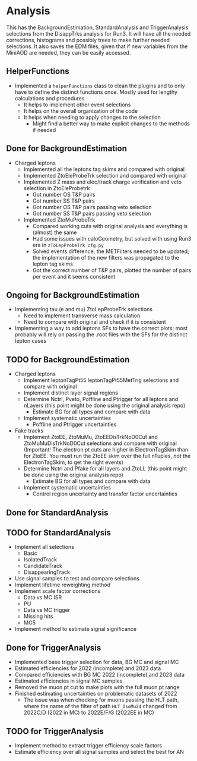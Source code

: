 # Analysis

This has the BackgroundEstimation, StandardAnalysis and TriggerAnalysis selections from the DisappTrks analysis for Run3. It will have all the needed corrections, histograms and possibly trees to make further needed selections. It also saves the EDM files, given that if new variables from the MiniAOD are needed, they can be easily accessed.

## HelperFunctions

- Implemented a `helperFunctions` class to clean the plugins and to only have to define the distinct functions once. Mostly used for lengthy calculations and procedures
   - It helps to implement other event selections
   - It helps on the overall organization of the code
   - It helps when needing to apply changes to the selection
      - Might find a better way to make explicit changes to the methods if needed

## Done for BackgroundEstimation

- Charged leptons
   - Implemented all the leptons tag skims and compared with original
   - Implemented ZtoEleProbeTrk selection and compared with original
   - Implemented Z mass and elec/track charge verification and veto selection in ZtoEleProbetrk
      - Got number OS T&P pairs
      - Got number SS T&P pairs
      - Got number OS T&P pairs passing veto selection
      - Got number SS T&P pairs passing veto selection
   - Implemented ZtoMuProbeTrk
      - Compared working cuts with original analysis and everything is (almost) the same
      - Had some issues with caloGeometry, but solved with using Run3 era in `zToLepProbeTrk_cfg.py`
      - Solved events difference; the METFilters needed to be updated; the implementation of the new filters was propagated to the lepton tag skims
      - Got the correct number of T&P pairs, plotted the number of pairs per event and it seems consistent

## Ongoing for BackgroundEstimation

- Implementing tau (e and mu) ZtoLepProbeTrk selections
   - Need to implement transverse mass calculation
   - Need to compare with original and check if it is consistent
- Implementing a way to add leptons SFs to have the correct plots; most probably will rely on passing the .root files with the SFs for the distinct lepton cases

## TODO for BackgroundEstimation

- Charged leptons
   - Implement leptonTagPt55 leptonTagPt55MetTrig selections and compare with original
   - Implement distinct layer signal regions
   - Determine Nctrl, Pveto, Poffline and Ptrigger for all leptons and nLayers (this point might be done using the original analysis repo)
      - Estimate BG for all types and compare with data
   - Implement systematic uncertainties
      - Poffline and Ptrigger uncertainties
- Fake tracks
   - Implement ZtoEE, ZtoMuMu, ZtoEEDisTrkNoD0Cut and ZtoMuMuDisTrkNoD0Cut selections and compare with original (Important! The electron pt cuts are higher in ElectronTagSkim than for ZtoEE. You must run the ZtoEE skim over the full nTuples, *not* the ElectronTagSkim, to get the right events)
   - Determine Nctrl and Pfake for all layers and ZtoLL (this point might be done using the original analysis repo)
      - Estimate BG for all types and compare with data
   - Implement systematic uncertainties
      - Control region uncertainty and transfer factor uncertainties


## Done for StandardAnalysis

## TODO for StandardAnalysis

- Implement all selections
   - Basic
   - IsolatedTrack
   - CandidateTrack
   - DisappearingTrack
- Use signal samples to test and compare selections
- Implement lifetime reweighting method
- Implement scale factor corrections
   - Data vs MC ISR
   - PU
   - Data vs MC trigger
   - Missing hits
   - MG5
- Implement method to estimate signal significance


## Done for TriggerAnalysis

- Implemented base trigger selection for data, BG MC and signal MC
- Estimated efficiencies for 2022 (incomplete) and 2023 data
- Compared efficiencies with BG MC 2022 (incomplete) and 2023 data
- Estimated efficiencies in signal MC samples
- Removed the muon pt cut to make plots with the full muon pt range
- Finished estimating uncertainties on problematic datasets of 2022
   - The issue was when checking for muons passing the HLT path, where the name of the filter of path `HLT_IsoMu24` changed from 2022C/D (2022 in MC) to 2022E/F/G (2022EE in MC)

## TODO for TriggerAnalysis

- Implement method to extract trigger efficiency scale factors
- Estimate efficiency over all signal samples and select the best for AN
